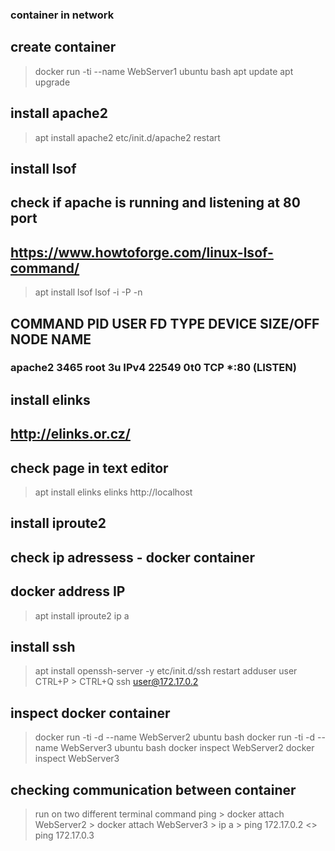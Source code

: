 ### container in network

## create container
 > docker run -ti --name WebServer1 ubuntu bash
 > apt update
 > apt upgrade

## install apache2
 > apt install apache2
 > etc/init.d/apache2 restart
 
## install lsof 
## check if apache is running and listening at 80 port
## https://www.howtoforge.com/linux-lsof-command/
 > apt install lsof
 > lsof -i -P -n
## COMMAND  PID USER   FD   TYPE DEVICE SIZE/OFF NODE NAME
### apache2 3465 root    3u  IPv4  22549      0t0  TCP *:80 (LISTEN)

## install elinks
## http://elinks.or.cz/
## check page in text editor
 > apt install elinks
 > elinks http://localhost

## install iproute2
## check ip adressess - docker container
## docker address IP
 > apt install iproute2
 > ip a

## install ssh
 > apt install openssh-server -y
 > etc/init.d/ssh restart
 > adduser user
 > CTRL+P > CTRL+Q
 > ssh user@172.17.0.2
 >  

 ## inspect docker container
  > docker run -ti -d --name WebServer2 ubuntu bash
  > docker run -ti -d --name WebServer3 ubuntu bash
  > docker inspect WebServer2
  > docker inspect WebServer3

## checking communication between container
  > run on two different terminal command ping
    > docker attach WebServer2
    > docker attach WebServer3
    > ip a
    > ping 172.17.0.2 <> ping 172.17.0.3